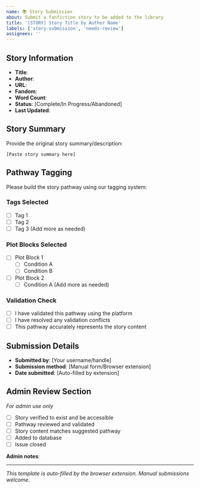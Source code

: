 ```yaml
---
name: 📚 Story Submission
about: Submit a fanfiction story to be added to the library
title: '[STORY] Story Title by Author Name'
labels: ['story-submission', 'needs-review']
assignees: ''
---
```


## Story Information
- **Title**:
- **Author**:
- **URL**:
- **Fandom**:
- **Word Count**:
- **Status**: [Complete/In Progress/Abandoned]
- **Last Updated**:

## Story Summary
Provide the original story summary/description:

```
[Paste story summary here]
```

## Pathway Tagging
Please build the story pathway using our tagging system:

### Tags Selected
- [ ] Tag 1
- [ ] Tag 2
- [ ] Tag 3
(Add more as needed)

### Plot Blocks Selected
- [ ] Plot Block 1
  - [ ] Condition A
  - [ ] Condition B
- [ ] Plot Block 2
  - [ ] Condition A
(Add more as needed)

### Validation Check
- [ ] I have validated this pathway using the platform
- [ ] I have resolved any validation conflicts
- [ ] This pathway accurately represents the story content

## Submission Details
- **Submitted by**: [Your username/handle]
- **Submission method**: [Manual form/Browser extension]
- **Date submitted**: [Auto-filled by extension]

## Admin Review Section
*For admin use only*
- [ ] Story verified to exist and be accessible
- [ ] Pathway reviewed and validated
- [ ] Story content matches suggested pathway
- [ ] Added to database
- [ ] Issue closed

**Admin notes**:

---
*This template is auto-filled by the browser extension. Manual submissions welcome.*
